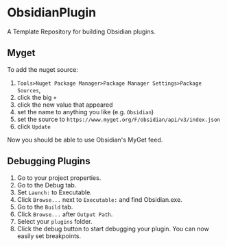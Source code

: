 # ObsidianPlugin
A Template Repository for building Obsidian plugins.

## Myget
To add the nuget source:

1. `Tools>Nuget Package Manager>Package Manager Settings>Package Sources`,
2. click the big `+`
3. click the new value that appeared
4. set the name to anything you like (e.g. `Obsidian`)
5. set the source to `https://www.myget.org/F/obsidian/api/v3/index.json`
6. click `Update`

Now you should be able to use Obsidian's MyGet feed.

## Debugging Plugins
1. Go to your project properties.
2. Go to the Debug tab.
3. Set `Launch:` to Executable.
4. Click `Browse...` next to `Executable:` and find Obsidian.exe.
5. Go to the `Build` tab.
6. Click `Browse...` after `Output Path`.
7. Select your `plugins` folder.
8. Click the debug button to start debugging your plugin. You can now easily set breakpoints.
